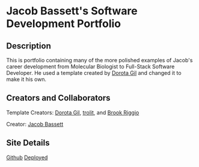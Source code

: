 # Jacob Bassett's Software Development Portfolio

## Description
This is portfolio containing many of the more polished examples of Jacob's career development from Molecular Biologist to Full-Stack Software Developer. He used a template created by [Dorota Gil](https://github.com/Dorota1997) and changed it to make it his own.

## Creators and Collaborators
Template Creators: [Dorota Gil](https://github.com/Dorota1997), [trolit](https://github.com/trolit), and [Brook Riggio](https://github.com/brookr)

Creator: [Jacob Bassett](https://github.com/jdabassett)

## Site Details
[Github](https://github.com/jdabassett/jacob-bassett_portfolio)
[Deployed](https://jacobbassett-portfolio.netlify.app/)


